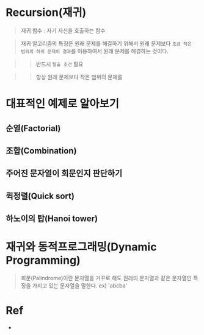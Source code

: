 # Recursion(재귀)

> 재귀 함수 : 자기 자신을 호출하는 함수

> 재귀 알고리즘의 특징은 원래 문제를 해결하기 위해서 원래 문제보다 `조금 작은 범위의 하위 문제의 결과`를 이용하여서 원래 문제를 해결하는 것이다.

> > 반드시 `탈출 조건` 필요

> > 항상 원래 문제보다 작은 범위의 문제를

# 대표적인 예제로 알아보기

## 순열(Factorial)

## 조합(Combination)

## 주어진 문자열이 회문인지 판단하기

## 퀵정렬(Quick sort)

## 하노이의 탑(Hanoi tower)

# 재귀와 동적프로그래밍(Dynamic Programming)

> 회문(Palindrome)이란 문자열을 거꾸로 해도 원래의 문자열과 같은 문자열인 특징을 가지고 있는 문자열을 말한다. ex) 'abcba'

# Ref

-   []()
